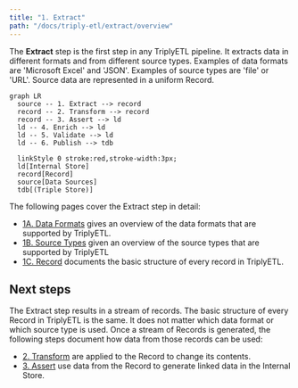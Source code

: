 ```yaml
---
title: "1. Extract"
path: "/docs/triply-etl/extract/overview"
---
```


The **Extract** step is the first step in any TriplyETL pipeline.  It extracts data in different formats and from different source types.  Examples of data formats are 'Microsoft Excel' and 'JSON'.  Examples of source types are 'file' or 'URL'.  Source data are represented in a uniform Record.

```mermaid
graph LR
  source -- 1. Extract --> record
  record -- 2. Transform --> record
  record -- 3. Assert --> ld
  ld -- 4. Enrich --> ld
  ld -- 5. Validate --> ld
  ld -- 6. Publish --> tdb

  linkStyle 0 stroke:red,stroke-width:3px;
  ld[Internal Store]
  record[Record]
  source[Data Sources]
  tdb[(Triple Store)]
```

The following pages cover the Extract step in detail:

- [1A. Data Formats](/docs/triply-etl/extract/formats) gives an overview of the data formats that are supported by TriplyETL.
- [1B. Source Types](/docs/triply-etl/extract/types) given an overview of the source types that are supported by TriplyETL
- [1C. Record](/docs/triply-etl/extract/record) documents the basic structure of every record in TriplyETL.

## Next steps

The Extract step results in a stream of records.  The basic structure of every Record in TriplyETL is the same.  It does not matter which data format or which source type is used.  Once a stream of Records is generated, the following steps document how data from those records can be used:

- [2. Transform](/docs/triply-etl/transform/overview) are applied to the Record to change its contents.
- [3. Assert](/docs/triply-etl/assert/overview) use data from the Record to generate linked data in the Internal Store.
